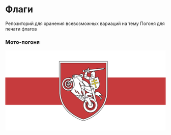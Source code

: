 # Флаги

Репозиторий для хранения всевозможных вариаций на тему Погоня для печати флагов

### Мото-погоня
![Мото-погоня](motorbike.png)
